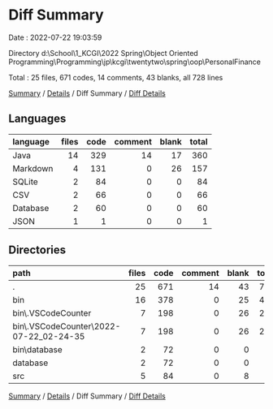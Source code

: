 # Diff Summary

Date : 2022-07-22 19:03:59

Directory d:\\School\\1_KCGI\\2022 Spring\\Object Oriented Programming\\Programming\\jp\\kcgi\\twentytwo\\spring\\oop\\PersonalFinance

Total : 25 files,  671 codes, 14 comments, 43 blanks, all 728 lines

[Summary](results.md) / [Details](details.md) / Diff Summary / [Diff Details](diff-details.md)

## Languages
| language | files | code | comment | blank | total |
| :--- | ---: | ---: | ---: | ---: | ---: |
| Java | 14 | 329 | 14 | 17 | 360 |
| Markdown | 4 | 131 | 0 | 26 | 157 |
| SQLite | 2 | 84 | 0 | 0 | 84 |
| CSV | 2 | 66 | 0 | 0 | 66 |
| Database | 2 | 60 | 0 | 0 | 60 |
| JSON | 1 | 1 | 0 | 0 | 1 |

## Directories
| path | files | code | comment | blank | total |
| :--- | ---: | ---: | ---: | ---: | ---: |
| . | 25 | 671 | 14 | 43 | 728 |
| bin | 16 | 378 | 0 | 25 | 403 |
| bin\\.VSCodeCounter | 7 | 198 | 0 | 26 | 224 |
| bin\\.VSCodeCounter\\2022-07-22_02-24-35 | 7 | 198 | 0 | 26 | 224 |
| bin\\database | 2 | 72 | 0 | 0 | 72 |
| database | 2 | 72 | 0 | 0 | 72 |
| src | 5 | 84 | 0 | 8 | 92 |

[Summary](results.md) / [Details](details.md) / Diff Summary / [Diff Details](diff-details.md)